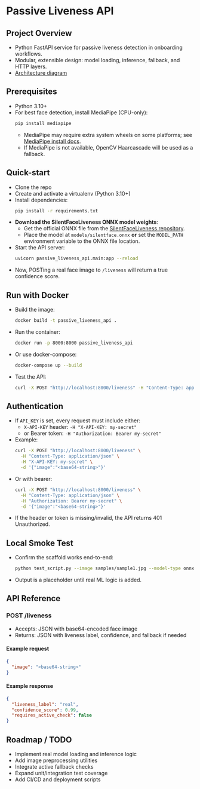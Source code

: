# Passive Liveness API

## Project Overview
- Python FastAPI service for passive liveness detection in onboarding workflows.
- Modular, extensible design: model loading, inference, fallback, and HTTP layers.
- [Architecture diagram](link-to-diagram-or-placeholder)

## Prerequisites
- Python 3.10+
- For best face detection, install MediaPipe (CPU-only):
  ```sh
  pip install mediapipe
  ```
  - MediaPipe may require extra system wheels on some platforms; see [MediaPipe install docs](https://google.github.io/mediapipe/getting_started/install.html).
  - If MediaPipe is not available, OpenCV Haarcascade will be used as a fallback.

## Quick-start
- Clone the repo
- Create and activate a virtualenv (Python 3.10+)
- Install dependencies:
  ```sh
  pip install -r requirements.txt
  ```
- **Download the SilentFaceLiveness ONNX model weights**:
  - Get the official ONNX file from the [SilentFaceLiveness repository](https://github.com/zhangchuheng123/Silent-Face-Anti-Spoofing).
  - Place the model at `models/silentface.onnx` **or** set the `MODEL_PATH` environment variable to the ONNX file location.
- Start the API server:
  ```sh
  uvicorn passive_liveness_api.main:app --reload
  ```
- Now, POSTing a real face image to `/liveness` will return a true confidence score.

## Run with Docker
- Build the image:
  ```sh
  docker build -t passive_liveness_api .
  ```
- Run the container:
  ```sh
  docker run -p 8000:8000 passive_liveness_api
  ```
- Or use docker-compose:
  ```sh
  docker-compose up --build
  ```
- Test the API:
  ```sh
  curl -X POST "http://localhost:8000/liveness" -H "Content-Type: application/json" -d '{"image":"<base64-string>"}'
  ```

## Authentication
- If `API_KEY` is set, every request must include either:
  - `X-API-KEY` header: `-H "X-API-KEY: my-secret"`
  - or Bearer token: `-H "Authorization: Bearer my-secret"`
- Example:
  ```sh
  curl -X POST "http://localhost:8000/liveness" \
    -H "Content-Type: application/json" \
    -H "X-API-KEY: my-secret" \
    -d '{"image":"<base64-string>"}'
  ```
- Or with bearer:
  ```sh
  curl -X POST "http://localhost:8000/liveness" \
    -H "Content-Type: application/json" \
    -H "Authorization: Bearer my-secret" \
    -d '{"image":"<base64-string>"}'
  ```
- If the header or token is missing/invalid, the API returns 401 Unauthorized.

## Local Smoke Test
- Confirm the scaffold works end-to-end:
  ```sh
  python test_script.py --image samples/sample1.jpg --model-type onnx
  ```
- Output is a placeholder until real ML logic is added.

## API Reference
### POST /liveness
- Accepts: JSON with base64-encoded face image
- Returns: JSON with liveness label, confidence, and fallback if needed

#### Example request
```json
{
  "image": "<base64-string>"
}
```

#### Example response
```json
{
  "liveness_label": "real",
  "confidence_score": 0.99,
  "requires_active_check": false
}
```

## Roadmap / TODO
- Implement real model loading and inference logic
- Add image preprocessing utilities
- Integrate active fallback checks
- Expand unit/integration test coverage
- Add CI/CD and deployment scripts
